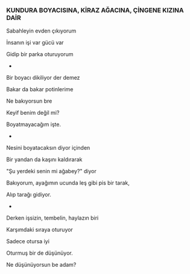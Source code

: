 ---
---

### KUNDURA BOYACISINA, KİRAZ AĞACINA, ÇİNGENE KIZINA DAİR


Sabahleyin evden çıkıyorum

İnsanın işi var gücü var

Gidip bir parka oturuyorum

-

Bir boyacı dikiliyor der demez

Bakar da bakar potinlerime

Ne bakıyorsun bre

Keyif benim değil mi?

Boyatmayacağım işte.

-

Nesini boyatacaksın diyor içinden

Bir yandan da kaşını kaldırarak

"Şu yerdeki senin mi ağabey?" diyor

Bakıyorum, ayağımın ucunda leş gibi pis bir tarak,

Alıp tarağı gidiyor.

-

Derken işsizin, tembelin, haylazın biri

Karşımdaki sıraya oturuyor

Sadece otursa iyi

Oturmuş bir de düşünüyor.



Ne düşünüyorsun be adam?